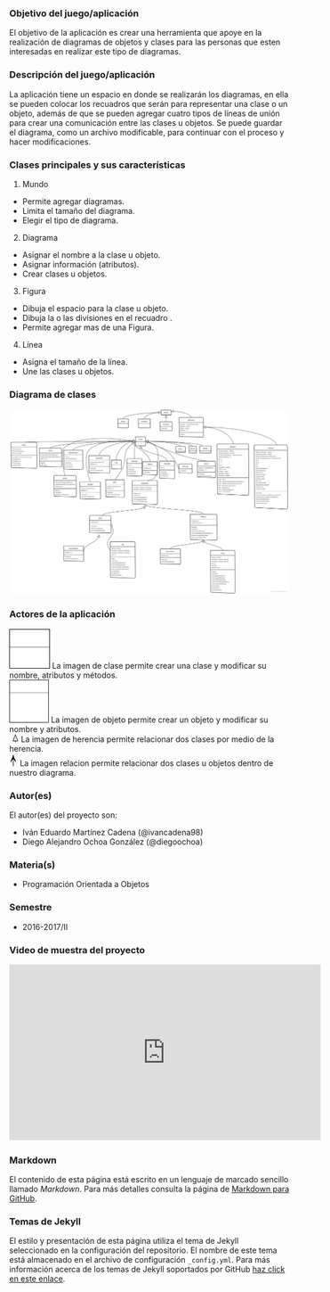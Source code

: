 ### Objetivo del juego/aplicación
El objetivo de la aplicación es crear una herramienta que apoye en la realización de diagramas de objetos y clases para las personas que esten interesadas en realizar este tipo de diagramas.

### Descripción del juego/aplicación
La aplicación tiene un espacio en donde se realizarán los diagramas, en ella se pueden colocar los recuadros que serán para representar una clase o un objeto, además de que se pueden agregar cuatro tipos de líneas de unión para crear una comunicación entre las clases u objetos.
Se puede guardar el diagrama, como un archivo modificable, para continuar con el proceso y hacer modificaciones.

### Clases principales y sus características
1. Mundo
* Permite agregar diagramas.
* Limita el tamaño del diagrama.
* Elegir el tipo de diagrama.

2. Diagrama
* Asignar el nombre a la clase u objeto.
* Asignar información (atributos).
* Crear clases u objetos.

3. Figura
* Dibuja el espacio para la clase u objeto.
* Dibuja la o las divisiones en el recuadro .
* Permite agregar mas de una Figura.

4. Línea
* Asigna el tamaño de la línea.
* Une las clases u objetos.


### Diagrama de clases
![Diagrama de clases](https://raw.githubusercontent.com/acominf/EditorUML/master/DigramaUML/UML.jpg)

### Actores de la aplicación
![Imagen de clase](https://raw.githubusercontent.com/acominf/EditorUML/master/DigramaUML/Editor/images/dibujoclass.jpg)
La imagen de clase permite crear una clase y modificar su nombre, atributos y métodos.            
![Imagen de objeto](https://raw.githubusercontent.com/acominf/EditorUML/master/DigramaUML/Editor/images/dibujoobj.jpg)
La imagen de objeto permite crear un objeto y modificar su nombre y atributos.                  
![Imagen de herencia](https://raw.githubusercontent.com/acominf/EditorUML/master/DigramaUML/Editor/images/a.jpg)
La imagen de herencia permite relacionar dos clases por medio de la herencia.                
![Imagen de relacion](https://raw.githubusercontent.com/acominf/EditorUML/master/DigramaUML/Editor/images/a2.jpg)
La imagen relacion permite relacionar dos clases u objetos dentro de nuestro diagrama.


### Autor(es)
El autor(es) del proyecto son:
- Iván Eduardo Martínez Cadena (@ivancadena98)
- Diego Alejandro Ochoa González (@diegoochoa)

### Materia(s)
- Programación Orientada a Objetos

### Semestre
- 2016-2017/II

### Video de muestra del proyecto
<iframe width="560" height="315" src="https://www.youtube.com/embed/9QeMDz1amiU" frameborder="0" allowfullscreen></iframe>

### Markdown
El contenido de esta página está escrito en un lenguaje de marcado sencillo llamado *Markdown*. Para más detalles consulta la página de [Markdown para GitHub](https://guides.github.com/features/mastering-markdown/).

### Temas de Jekyll
El estilo y presentación de esta página utiliza el tema de Jekyll seleccionado en la configuración del repositorio. El nombre de este tema está almacenado en el archivo de configuración `_config.yml`. Para más información acerca de los temas de Jekyll soportados por GitHub [haz click en este enlace](https://pages.github.com/themes/).
